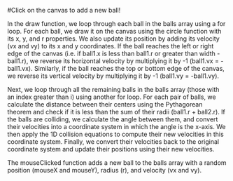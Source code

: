 #Click on the canvas to add a new ball!

In the draw function, we loop through each ball in the balls array using a for loop. For each ball, we draw it on the canvas using the circle function with its x, y, and r properties. We also update its position by adding its velocity (vx and vy) to its x and y coordinates. If the ball reaches the left or right edge of the canvas (i.e. if ball1.x is less than ball1.r or greater than width - ball1.r), we reverse its horizontal velocity by multiplying it by -1 (ball1.vx = -ball1.vx). Similarly, if the ball reaches the top or bottom edge of the canvas, we reverse its vertical velocity by multiplying it by -1 (ball1.vy = -ball1.vy).

Next, we loop through all the remaining balls in the balls array (those with an index greater than i) using another for loop. For each pair of balls, we calculate the distance between their centers using the Pythagorean theorem and check if it is less than the sum of their radii (ball1.r + ball2.r). If the balls are colliding, we calculate the angle between them, and convert their velocities into a coordinate system in which the angle is the x-axis. We then apply the 1D collision equations to compute their new velocities in this coordinate system. Finally, we convert their velocities back to the original coordinate system and update their positions using their new velocities.

The mouseClicked function adds a new ball to the balls array with a random position (mouseX and mouseY), radius (r), and velocity (vx and vy).
